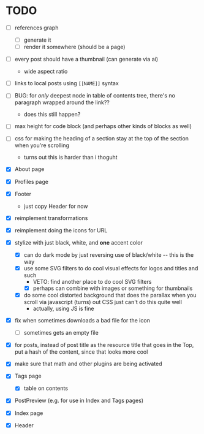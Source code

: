 # TODO

- [ ] references graph
  - [ ] generate it
  - [ ] render it somewhere (should be a page)
- [ ] every post should have a thumbnail (can generate via ai)
  - wide aspect ratio
- [ ] links to local posts using `[[NAME]]` syntax
- [ ] BUG: for _only_ deepest node in table of contents tree, there's no paragraph wrapped around the link??
  - does this still happen?
- [ ] max height for code block (and perhaps other kinds of blocks as well)
- [ ] css for making the heading of a section stay at the top of the section when you're scrolling
  - turns out this is harder than i thoguht

- [x] About page
- [x] Profiles page
- [x] Footer
  - just copy Header for now
- [x] reimplement transformations
- [x] reimplement doing the icons for URL
- [x] stylize with just black, white, and **one** accent color
  - [x] can do dark mode by just reversing use of black/white -- this is the way
  - [x] use some SVG filters to do cool visual effects for logos and titles and such
    - VETO: find another place to do cool SVG filters
    - [x] perhaps can combine with images or something for thumbnails
  - [x] do some cool distorted background that does the parallax when you scroll via javascript (turns) out CSS just can't do this quite well
    - actually, using JS is fine
- [x] fix when sometimes downloads a bad file for the icon
  - [ ] sometimes gets an empty file
- [x] for posts, instead of post title as the resource title that goes in the Top, put a hash of the content, since that looks more cool
- [x] make sure that math and other plugins are being activated
- [x] Tags page
  - [x] table on contents
- [x] PostPreview (e.g. for use in Index and Tags pages)
- [x] Index page
- [x] Header
